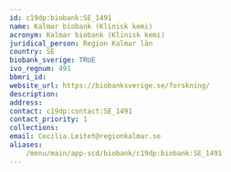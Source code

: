 ```yaml
---
id: c19dp:biobank:SE_1491
name: Kalmar biobank (Klinisk kemi)
acronym: Kalmar biobank (Klinisk kemi)
juridical_person: Region Kalmar län
country: SE
biobank_sverige: TRUE
ivo_regnum: 491
bbmri_id:
website_url: https://biobanksverige.se/forskning/
description:
address:
contact: c19dp:contact:SE_1491
contact_priority: 1
collections:
email: Cecilia.Leitet@regionkalmar.se
aliases:
    /menu/main/app-scd/biobank/c19dp:biobank:SE_1491
---
```

